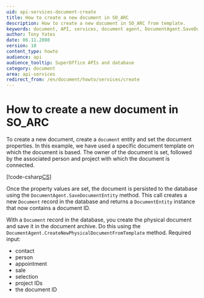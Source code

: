 ```yaml
---
uid: api-services-document-create
title: How to create a new document in SO_ARC
description: How to create a new document in SO_ARC from template.
keywords: document, API, services, document agent, DocumentAgent.SaveDocumentEntity, DocumentEntity, CreateNewPhysicalDocumentFromTemplate
author: Tony Yates
date: 06.11.2008
version: 10
content_type: howto
audience: api
audience_tooltip: SuperOffice APIs and database
category: document
area: api-services
redirect_from: /en/document/howto/services/create
---
```


# How to create a new document in SO_ARC

To create a new document, create a `document` entity and set the document properties. In this example, we have used a specific document template on which the document is based. The owner of the document is set, followed by the associated person and project with which the document is connected.

[!code-csharp[CS](includes/create-document.cs)]

Once the property values are set, the document is persisted to the database using the `DocumentAgent.SaveDocumentEntity` method. This call creates a new `Document` record in the database and returns a `DocumentEntity` instance that now contains a document ID.

With a `Document` record in the database, you create the physical document and save it in the document archive. Do this using the `DocumentAgent.CreateNewPhysicalDocumentFromTemplate` method. Required input:

* contact
* person
* appointment
* sale
* selection
* project IDs
* the document ID
